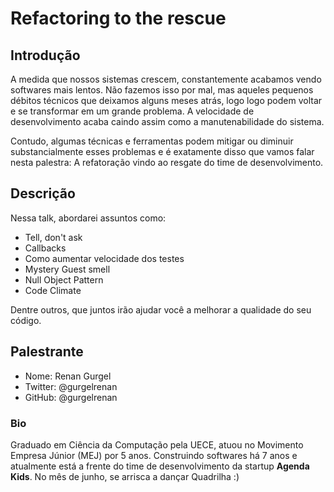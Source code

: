 # Refactoring to the rescue

## Introdução

A medida que nossos sistemas crescem, constantemente acabamos vendo softwares mais lentos. Não fazemos isso por mal, mas aqueles pequenos débitos técnicos que deixamos alguns meses atrás, logo logo podem voltar e se transformar em um grande problema. A velocidade de desenvolvimento acaba caindo assim como a manutenabilidade do sistema.

Contudo, algumas técnicas e ferramentas podem mitigar ou diminuir substancialmente esses problemas e é exatamente disso que vamos falar nesta palestra: A refatoração vindo ao resgate do time de desenvolvimento.

## Descrição

Nessa talk, abordarei assuntos como:

- Tell, don't ask
- Callbacks
- Como aumentar velocidade dos testes
- Mystery Guest smell
- Null Object Pattern
- Code Climate

Dentre outros, que juntos irão ajudar você a melhorar a qualidade do seu código.

## Palestrante
- Nome: Renan Gurgel
- Twitter: @gurgelrenan
- GitHub: @gurgelrenan

### Bio

Graduado em Ciência da Computação pela UECE, atuou no Movimento Empresa Júnior (MEJ) por 5 anos. Construindo softwares há 7 anos e atualmente está a frente do time de desenvolvimento da startup **Agenda Kids**. No mês de junho, se arrisca a dançar Quadrilha :)
